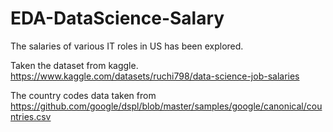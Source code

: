 # EDA-DataScience-Salary
The salaries of various IT roles in US has been explored. 

Taken the dataset from kaggle. 
https://www.kaggle.com/datasets/ruchi798/data-science-job-salaries

The country codes data taken from 
https://github.com/google/dspl/blob/master/samples/google/canonical/countries.csv
